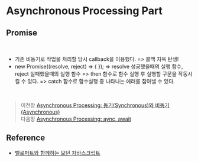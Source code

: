 # Asynchronous Processing Part

## Promise
<br/>

- 기존 비동기로 작업을 처리할 당시 callback을 이용했다. => 콜백 지옥 탄생!
- new Promise((resolve, reject) => { });
=> resolve 성공했을때의 실행 함수, reject 실패했을때의 실행 함수
=> then 함수로 함수 실행 후 실행할 구문을 작동시킬 수 있다.
=> catch 함수로 함수실행 중 나타나는 에러를 잡아낼 수 있다.

</br>

>   이전장 [Asynchronous Processing: 동기(Synchronous)와 비동기(Asynchronous)](https://github.com/ss-won/Javascript/blob/master/Asynchronous_Processing/ap1.md)<br/>
>   다음장 [Asynchronous Processing: aync, await](https://github.com/ss-won/Javascript/blob/master/Asynchronous_Processing/ap3.md)

## Reference
- [벨로퍼트와 함께하는 모던 자바스크립트](https://learnjs.vlpt.us/)
